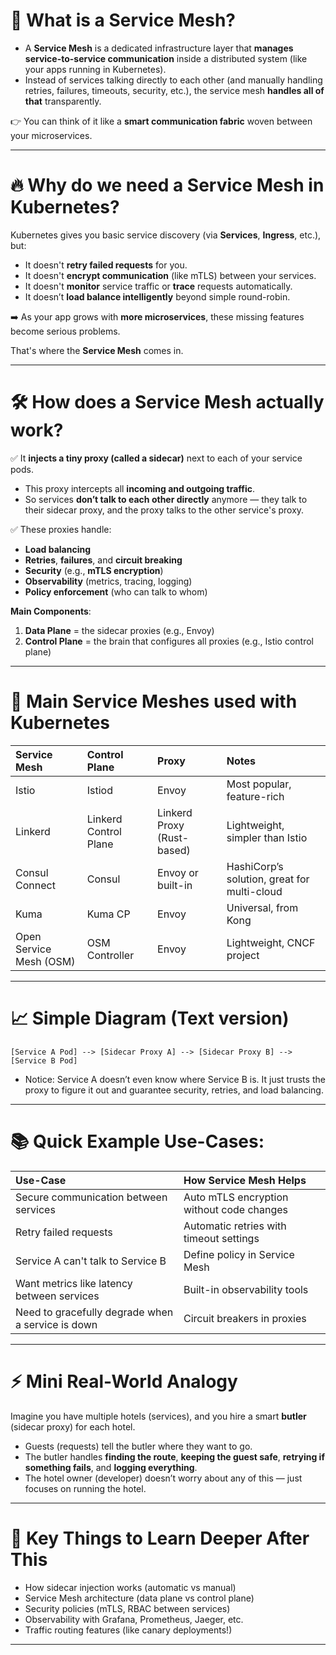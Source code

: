 # 🚀 What is a Service Mesh?

- A **Service Mesh** is a dedicated infrastructure layer that **manages service-to-service communication** inside a distributed system (like your apps running in Kubernetes).
- Instead of services talking directly to each other (and manually handling retries, failures, timeouts, security, etc.), the service mesh **handles all of that** transparently.

👉 You can think of it like a **smart communication fabric** woven between your microservices.

---

# 🔥 Why do we need a Service Mesh in Kubernetes?

Kubernetes gives you basic service discovery (via **Services**, **Ingress**, etc.), but:
- It doesn't **retry failed requests** for you.
- It doesn't **encrypt communication** (like mTLS) between your services.
- It doesn't **monitor** service traffic or **trace** requests automatically.
- It doesn’t **load balance intelligently** beyond simple round-robin.

➡️ As your app grows with **more microservices**, these missing features become serious problems.

That's where the **Service Mesh** comes in.

---

# 🛠️ How does a Service Mesh actually work?

✅ It **injects a tiny proxy (called a sidecar)** next to each of your service pods.
- This proxy intercepts all **incoming and outgoing traffic**.
- So services **don’t talk to each other directly** anymore — they talk to their sidecar proxy, and the proxy talks to the other service's proxy.
  
✅ These proxies handle:
- **Load balancing**
- **Retries**, **failures**, and **circuit breaking**
- **Security** (e.g., **mTLS encryption**)
- **Observability** (metrics, tracing, logging)
- **Policy enforcement** (who can talk to whom)

**Main Components**:
1. **Data Plane** = the sidecar proxies (e.g., Envoy)
2. **Control Plane** = the brain that configures all proxies (e.g., Istio control plane)

---

# 🎯 Main Service Meshes used with Kubernetes

| Service Mesh | Control Plane | Proxy | Notes |
|:---|:---|:---|:---|
| Istio | Istiod | Envoy | Most popular, feature-rich |
| Linkerd | Linkerd Control Plane | Linkerd Proxy (Rust-based) | Lightweight, simpler than Istio |
| Consul Connect | Consul | Envoy or built-in | HashiCorp’s solution, great for multi-cloud |
| Kuma | Kuma CP | Envoy | Universal, from Kong |
| Open Service Mesh (OSM) | OSM Controller | Envoy | Lightweight, CNCF project |

---

# 📈 Simple Diagram (Text version)

```
[Service A Pod] --> [Sidecar Proxy A] --> [Sidecar Proxy B] --> [Service B Pod]
```

- Notice: Service A doesn’t even know where Service B is. It just trusts the proxy to figure it out and guarantee security, retries, and load balancing.

---

# 📚 Quick Example Use-Cases:

| Use-Case | How Service Mesh Helps |
|:---|:---|
| Secure communication between services | Auto mTLS encryption without code changes |
| Retry failed requests | Automatic retries with timeout settings |
| Service A can't talk to Service B | Define policy in Service Mesh |
| Want metrics like latency between services | Built-in observability tools |
| Need to gracefully degrade when a service is down | Circuit breakers in proxies |

---

# ⚡ Mini Real-World Analogy

Imagine you have multiple hotels (services), and you hire a smart **butler** (sidecar proxy) for each hotel.

- Guests (requests) tell the butler where they want to go.
- The butler handles **finding the route**, **keeping the guest safe**, **retrying if something fails**, and **logging everything**.
- The hotel owner (developer) doesn’t worry about any of this — just focuses on running the hotel.

---

# 🧠 Key Things to Learn Deeper After This

- How sidecar injection works (automatic vs manual)
- Service Mesh architecture (data plane vs control plane)
- Security policies (mTLS, RBAC between services)
- Observability with Grafana, Prometheus, Jaeger, etc.
- Traffic routing features (like canary deployments!)

---
